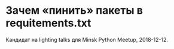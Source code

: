 # Зачем «пинить» пакеты в requitements.txt

Кандидат на lighting talks для Minsk Python Meetup, 2018-12-12.
